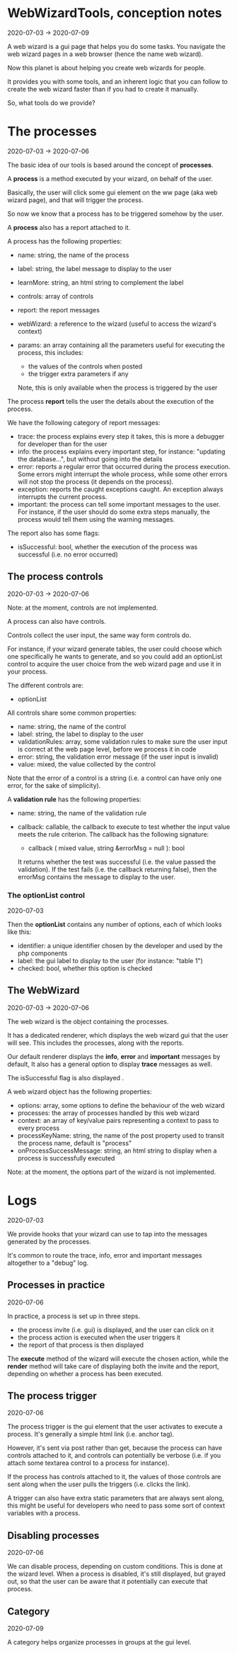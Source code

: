 WebWizardTools, conception notes
==========
2020-07-03 -> 2020-07-09



A web wizard is a gui page that helps you do some tasks. You navigate the web wizard pages in a web browser (hence the name web wizard).



Now this planet is about helping you create web wizards for people.



It provides you with some tools, and an inherent logic that you can follow to create the web wizard faster than if you had to create it manually.



So, what tools do we provide?




The processes
========
2020-07-03 -> 2020-07-06


The basic idea of our tools is based around the concept of **processes**.

A **process** is a method executed by your wizard, on behalf of the user. 

Basically, the user will click some gui element on the ww page (aka web wizard page), and that will trigger the process.


So now we know that a process has to be triggered somehow by the user.

A **process** also has a report attached to it.


A process has the following properties:

- name: string, the name of the process
- label: string, the label message to display to the user
- learnMore: string, an html string to complement the label        
- controls: array of controls
- report: the report messages
- webWizard: a reference to the wizard (useful to access the wizard's context) 
- params: an array containing all the parameters useful for executing the process, this includes:
    - the values of the controls when posted
    - the trigger extra parameters if any 
    
    Note, this is only available when the process is triggered by the user


 



The process **report** tells the user the details about the execution of the process.

We have the following category of report messages:

- trace: the process explains every step it takes, this is more a debugger for developer than for the user
- info: the process explains every important step, for instance: "updating the database...", but without going into the details
- error: reports a regular error that occurred during the process execution. Some errors might interrupt the whole process, while some other errors will not stop the process (it depends on the process). 
- exception: reports the caught exceptions caught. An exception always interrupts the current process.  
- important: the process can tell some important messages to the user. For instance, if the user should do some extra steps manually, the process would tell them using the warning messages. 


The report also has some flags:

- isSuccessful: bool, whether the execution of the process was successful (i.e. no error occurred)








The process controls
---------
2020-07-03 -> 2020-07-06


Note: at the moment, controls are not implemented.

A process can also have controls.


Controls collect the user input, the same way form controls do.


For instance, if your wizard generate tables, the user could choose which one specifically he wants to generate, and so you could add an optionList control
to acquire the user choice from the web wizard page and use it in your process.

The different controls are:

- optionList


All controls share some common properties:

- name: string, the name of the control
- label: string, the label to display to the user
- validationRules: array, some validation rules to make sure the user input is correct at the web page level, before we process it in code
- error: string, the validation error message (if the user input is invalid)
- value: mixed, the value collected by the control



Note that the error of a control is a string (i.e. a control can have only one error, for the sake of simplicity).


A **validation rule** has the following properties:

- name: string, the name of the validation rule
- callback: callable, the callback to execute to test whether the input value meets the rule criterion.
    The callback has the following signature:
    
    - callback ( mixed value,  string &errorMsg = null ): bool    
    
    It returns whether the test was successful (i.e. the value passed the validation).
    If the test fails (i.e. the callback returning false), then the errorMsg contains the message to display to the user.
    
                




### The optionList control

2020-07-03


Then the **optionList** contains any number of options, each of which looks like this:

- identifier: a unique identifier chosen by the developer and used by the php components
- label: the gui label to display to the user (for instance: "table 1")
- checked: bool, whether this option is checked







The WebWizard
----------
2020-07-03 -> 2020-07-06


The web wizard is the object containing the processes.

It has a dedicated renderer, which displays the web wizard gui that the user will see.
This includes the processes, along with the reports.

Our default renderer displays the **info**, **error** and **important** messages by default,
It also has a general option to display **trace** messages as well.

The isSuccessful flag is also displayed . 


A web wizard object has the following properties:

- options: array, some options to define the behaviour of the web wizard
- processes: the array of processes handled by this web wizard 
- context: an array of key/value pairs representing a context to pass to every process 
- processKeyName: string, the name of the post property used to transit the process name, default is "process" 
- onProcessSuccessMessage: string, an html string to display when a process is successfully executed 



Note: at the moment, the options part of the wizard is not implemented.






Logs
========
2020-07-03

We provide hooks that your wizard can use to tap into the messages generated by the processes.

It's common to route the trace, info, error and important messages altogether to a "debug" log. 



Processes in practice
-----------
2020-07-06


In practice, a process is set up in three steps.


- the process invite (i.e. gui) is displayed, and the user can click on it
- the process action is executed when the user triggers it
- the report of that process is then displayed


The **execute** method of the wizard will execute the chosen action,
while the **render** method will take care of displaying both the invite and the report,
depending on whether a process has been executed.



The process trigger
----------
2020-07-06

The process trigger is the gui element that the user activates to execute a process.
It's generally a simple html link (i.e. anchor tag).

However, it's sent via post rather than get, because the process can have controls attached to it, and controls can potentially
be verbose (i.e. if you attach some textarea control to a process for instance).



If the process has controls attached to it, the values of those controls are sent along when the user pulls the triggers (i.e. clicks the link).

A trigger can also have extra static parameters that are always sent along, this might be useful for developers who need to pass some sort
of context variables with a process.  



Disabling processes
-----------
2020-07-06


We can disable process, depending on custom conditions. This is done at the wizard level.
When a process is disabled, it's still displayed, but grayed out, so that the user can be aware that it potentially can execute that process.




Category
-----------
2020-07-09


A category helps organize processes in groups at the gui level.



 